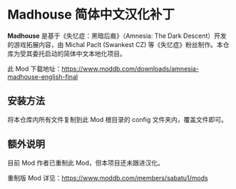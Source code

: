 # Madhouse 简体中文汉化补丁
**Madhouse** 是基于《失忆症：黑暗后裔》（Amnesia: The Dark Descent）开发的游戏拓展内容，由 Michal Paclt (Swankest CZ) 等《失忆症》粉丝制作。本仓库为受其委托启动的简体中文本地化项目。

此 Mod 下载地址：https://www.moddb.com/downloads/amnesia-madhouse-english-final

## 安装方法

将本仓库内所有文件复制到此 Mod 根目录的 config 文件夹内，覆盖文件即可。

## 额外说明

目前 Mod 作者已重制此 Mod，但本项目还未跟进汉化。

重制版 Mod 详见：https://www.moddb.com/members/sabatu1/mods
